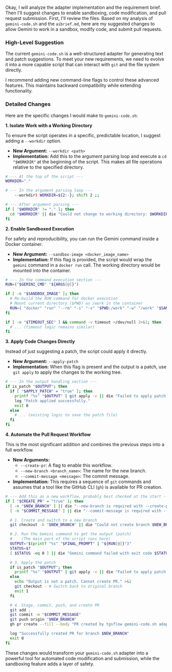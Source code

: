Okay, I will analyze the adapter implementation and the requirement brief. Then I'll suggest changes to enable sandboxing, code modification, and pull request submission. First, I'll review the files.
Based on my analysis of `gemini-code.sh` and the `aibrief.md`, here are my suggested changes to allow Gemini to work in a sandbox, modify code, and submit pull requests.

### High-Level Suggestion

The current `gemini-code.sh` is a well-structured adapter for generating text and patch suggestions. To meet your new requirements, we need to evolve it into a more capable script that can interact with `git` and the file system directly.

I recommend adding new command-line flags to control these advanced features. This maintains backward compatibility while extending functionality.

### Detailed Changes

Here are the specific changes I would make to `gemini-code.sh`:

**1. Isolate Work with a Working Directory**

To ensure the script operates in a specific, predictable location, I suggest adding a `--workdir` option.

*   **New Argument:** `--workdir <path>`
*   **Implementation:** Add this to the argument parsing loop and execute a `cd "$WORKDIR"` at the beginning of the script. This makes all file operations relative to the specified directory.

```bash
# --- At the top of the script ---
WORKDIR="."

# --- In the argument parsing loop ---
    --workdir) WORKDIR=${2:-}; shift 2 ;;

# --- After argument parsing ---
if [ "$WORKDIR" != "." ]; then
  cd "$WORKDIR" || die "Could not change to working directory: $WORKDIR"
fi
```

**2. Enable Sandboxed Execution**

For safety and reproducibility, you can run the Gemini command inside a Docker container.

*   **New Argument:** `--sandbox-image <docker_image_name>`
*   **Implementation:** If this flag is provided, the script would wrap the `gemini` command in a `docker run` call. The working directory would be mounted into the container.

```bash
# --- In the command execution section ---
RUN=("$GEMINI_CMD" "${ARGS[@]}")

if [ -n "$SANDBOX_IMAGE" ]; then
  # Re-build the RUN command for docker execution
  # Mount current directory ($PWD) as /work in the container
  RUN=( "docker" "run" "--rm" "-i" "-v" "$PWD:/work" "-w" "/work" "$SANDBOX_IMAGE" "${RUN[@]}" )
fi

if [ -n "$TIMEOUT_SEC" ] && command -v timeout >/dev/null 2>&1; then
  # ... (timeout logic remains similar)
fi
```

**3. Apply Code Changes Directly**

Instead of just suggesting a patch, the script could apply it directly.

*   **New Argument:** `--apply-patch`
*   **Implementation:** When this flag is present and the output is a patch, use `git apply` to apply the changes to the working tree.

```bash
# --- In the output handling section ---
if is_patch "$OUTPUT"; then
  if [ "$APPLY_PATCH" = "true" ]; then
    printf "%s" "$OUTPUT" | git apply -v || die "Failed to apply patch."
    log "Patch applied successfully."
    exit 0
  else
    # ... (existing logic to save the patch file)
  fi
fi
```

**4. Automate the Pull Request Workflow**

This is the most significant addition and combines the previous steps into a full workflow.

*   **New Arguments:**
    *   `--create-pr`: A flag to enable this workflow.
    *   `--new-branch <branch_name>`: The name for the new branch.
    *   `--commit-message <message>`: The commit message.
*   **Implementation:** This requires a sequence of `git` commands and assumes that a tool like the GitHub CLI (`gh`) is available for PR creation.

```bash
# --- Add this as a new workflow, probably best checked at the start ---
if [ "$CREATE_PR" = "true" ]; then
  [ -n "$NEW_BRANCH" ] || die "--new-branch is required with --create-pr"
  [ -n "$COMMIT_MESSAGE" ] || die "--commit-message is required with --create-pr"

  # 1. Create and switch to a new branch
  git checkout -b "$NEW_BRANCH" || die "Could not create branch $NEW_BRANCH"

  # 2. Run the Gemini command to get the output (patch)
  #    (The main part of the script runs here)
  OUTPUT="$(printf "%s" "$FINAL_PROMPT" | "${RUN[@]}")"
  STATUS=$?
  [ $STATUS -eq 0 ] || die "Gemini command failed with exit code $STATUS"

  # 3. Apply the patch
  if is_patch "$OUTPUT"; then
    printf "%s" "$OUTPUT" | git apply -v || die "Failed to apply patch."
  else
    echo "Output is not a patch. Cannot create PR." >&2
    git checkout - # Switch back to original branch
    exit 1
  fi

  # 4. Stage, commit, push, and create PR
  git add .
  git commit -m "$COMMIT_MESSAGE"
  git push origin "$NEW_BRANCH"
  gh pr create --fill --body "PR created by tgsflow gemini-code.sh adapter." || die "Failed to create PR. Is 'gh' installed and configured?"

  log "Successfully created PR for branch $NEW_BRANCH"
  exit 0
fi
```

These changes would transform your `gemini-code.sh` adapter into a powerful tool for automated code modification and submission, while the sandboxing feature adds a layer of safety.